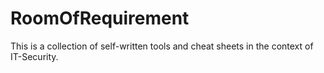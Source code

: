 # RoomOfRequirement
This is a collection of self-written tools and cheat sheets in the context of IT-Security. 

